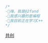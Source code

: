 ```cpp
/*
-👋嗨，我是@2fand
-👀我感兴趣的是编程
-🌱我目前正在学习C++
*/
```
[共创](https://www.ccw.site/student/62613eabf77fd75482f41571)
